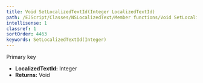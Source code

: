 ```yaml
---
title: Void SetLocalizedTextId(Integer LocalizedTextId)
path: /EJScript/Classes/NSLocalizedText/Member functions/Void SetLocalizedTextId(Integer p_0)
intellisense: 1
classref: 1
sortOrder: 4463
keywords: SetLocalizedTextId(Integer)
---
```



Primary key



* **LocalizedTextId:** Integer
* **Returns:** Void



